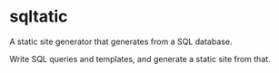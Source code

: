 # sqltatic

A static site generator that generates from a SQL database.

Write SQL queries and templates, and generate a static site from that.
